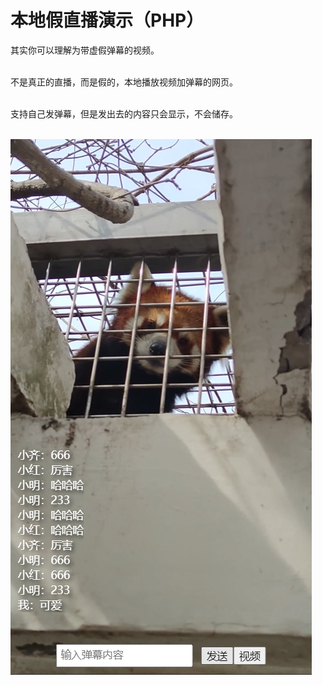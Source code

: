 # 本地假直播演示（PHP）

其实你可以理解为带虚假弹幕的视频。<br><br>

不是真正的直播，而是假的，本地播放视频加弹幕的网页。<br><br>

支持自己发弹幕，但是发出去的内容只会显示，不会储存。<br><br>

![image](SC.jpg)